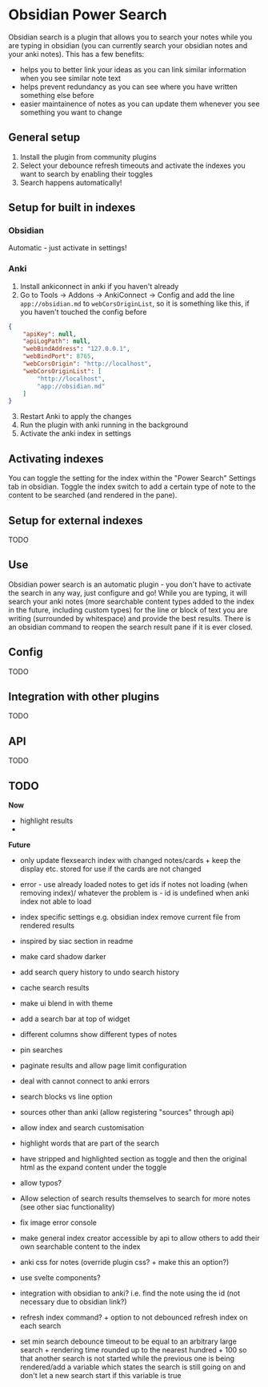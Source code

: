 # Obsidian Power Search

Obsidian search is a plugin that allows you to search your notes while you are typing in obsidian (you can currently search your obsidian notes and your anki notes). This has a few benefits:
- helps you to better link your ideas as you can link similar information when you see similar note text
- helps prevent redundancy as you can see where you have written something else before
- easier maintainence of notes as you can update them whenever you see something you want to change

## General setup

1. Install the plugin from community plugins
2. Select your debounce refresh timeouts and activate the indexes you want to search by enabling their toggles
3. Search happens automatically!

## Setup for built in indexes

### Obsidian

Automatic - just activate in settings!

### Anki


1. Install ankiconnect in anki if you haven't already
2. Go to Tools -> Addons -> AnkiConnect -> Config and add the line ```app://obsidian.md``` to ```webCorsOriginList```, so it is something like this, if you haven't touched the config before

```JSON
{
    "apiKey": null,
    "apiLogPath": null,
    "webBindAddress": "127.0.0.1",
    "webBindPort": 8765,
    "webCorsOrigin": "http://localhost",
    "webCorsOriginList": [
        "http://localhost",
        "app://obsidian.md"
    ]
}
```

3. Restart Anki to apply the changes
4. Run the plugin with anki running in the background
5. Activate the anki index in settings 

## Activating indexes

You can toggle the setting for the index within the "Power Search" Settings tab in obsidian. Toggle the index switch to add a certain type of note to the content to be searched (and rendered in the pane).

## Setup for external indexes

TODO

## Use 

Obsidian power search is an automatic plugin - you don't have to activate the search in any way, just configure and go! While you are typing, it will search your anki notes (more searchable content types added to the index in the future, including custom types) for the line or block of text you are writing (surrounded by whitespace) and provide the best results. There is an obsidian command to reopen the search result pane if it is ever closed.

## Config

TODO 

## Integration with other plugins

TODO

## API 

TODO

## TODO 

**Now**
- highlight results
- 

**Future**
- only update flexsearch index with changed notes/cards + keep the display etc. stored for use if the cards are not changed
- error - use already loaded notes to get ids if notes not loading (when removing index)/ whatever the problem is - id is undefined when anki index not able to load
- index specific settings e.g. obsidian index remove current file from rendered results
- inspired by siac section in readme

- make card shadow darker

- add search query history to undo search history
- cache search results
- make ui blend in with theme
- add a search bar at top of widget
- different columns show different types of notes
- pin searches
- paginate results and allow page limit configuration
- deal with cannot connect to anki errors
- search blocks vs line option 
- sources other than anki (allow registering "sources" through api)
- allow index and search customisation
- highlight words that are part of the search
- have stripped and highlighted section as toggle and then the original html as the expand content under the toggle
- allow typos?
- Allow selection of search results themselves to search for more notes (see other siac functionality)
- fix image error console
- make general index creator accessible by api to allow others to add their own searchable content to the index
- anki css for notes (override plugin css? + make this an option?)
- use svelte components?
- integration with obsidian to anki? i.e. find the note using the id (not necessary due to obsidian link?)
- refresh index command? + option to not debounced refresh index on each search 
- set min search debounce timeout to be equal to an arbitrary large search + rendering time rounded up to the nearest hundred + 100 so that another search is not started while the previous one is being rendered/add a variable which states the search is still going on and don't let a new search start if this variable is true
